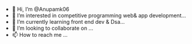 - 👋 Hi, I’m @Anupamk06
- 👀 I’m interested in competitive programming web& app development...
- 🌱 I’m currently learning front end dev & Dsa...
- 💞️ I’m looking to collaborate on ...
- 📫 How to reach me ...

<!---
Anupamk06/Anupamk06 is a ✨ special ✨ repository because its `README.md` (this file) appears on your GitHub profile.
You can click the Preview link to take a look at your changes.
--->
